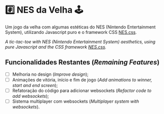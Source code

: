 # #️⃣ NES da Velha 🕹️

Um jogo da velha com algumas estéticas do NES (Nintendo Entertainment System), utilizando Javascript puro e o framework CSS [NES.css](https://nostalgic-css.github.io/NES.css/).

_A tic-tac-toe with NES (Nintendo Entertainment System) aesthetics, using pure Javascript and the CSS framework [NES.css](https://nostalgic-css.github.io/NES.css/)._

## Funcionalidades Restantes (_Remaining Features_)

- [ ] Melhoria no design (_Improve design_);
- [ ] Animações de vitória, início e fim de jogo (_Add animations to winner, start and end screen_);
- [ ] Refatoração do código para adicionar websockets (_Refactor code to add websockets_);
- [ ] Sistema multiplayer com websockets (_Multiplayer system with websockets_).
